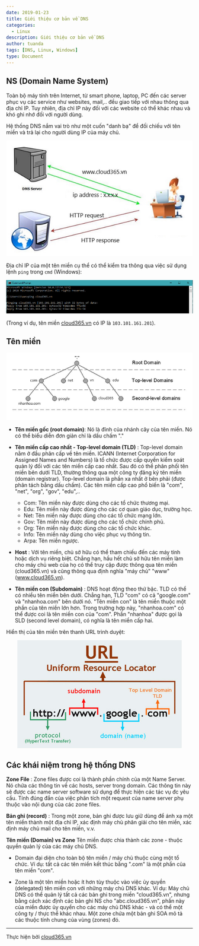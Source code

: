 ```yaml
---
date: 2019-01-23
title: Giới thiệu cơ bản về DNS
categories:
  - Linux
description: Giới thiệu cơ bản về DNS
author: tuanda
tags: [DNS, Linux, Windows]
type: Document
---
```


## NS (Domain Name System)

Toàn bộ máy tính trên Internet, từ smart phone, laptop, PC đến các server phục vụ các service như websites, mail,.. đều giao tiếp với nhau thông qua địa chỉ IP. Tuy nhiên, địa chỉ IP này đối với các website có thể khác nhau và khó ghi nhớ đối với người dùng.

Hệ thống DNS nắm vai trò như một cuốn "danh bạ" để đối chiếu với tên miền và trả lại cho người dùng IP của máy chủ.

<span style="display:block;text-align:center">![](/images/img-dns/dns_4.jpg)</span>

Địa chỉ IP của một tên miền cụ thể có thể kiểm tra thông qua việc sử dụng lệnh `ping` trong `cmd` (Windows):

<span style="display:block;text-align:center">![](/images/img-dns/dns_2.png)</span>


(Trong ví dụ, tên miền <a href="https://cloud365.vn" target="_blank">cloud365.vn</a> có IP là `103.101.161.201`). 

## Tên miền

<span style="display:block;text-align:center">![](/images/img-dns/dns_3.jpg)</span>

- **Tên miền gốc (root domain)**: 
Nó là đỉnh của nhánh cây của tên miền. Nó có thể biểu diễn đơn giản chỉ là dấu chấm "."

- **Tên miền cấp cao nhất - Top-level domain (TLD)** : 
Top-level domain nằm ở đầu phân cấp về tên miền. ICANN (Internet Corporation for Assigned Names and Numbers) là tổ chức được cấp quyền kiểm soát quản lý đối với các tên miền cấp cao nhất. Sau đó có thể phân phối tên miền bên dưới TLD, thường thông qua một công ty đăng ký tên miền (domain registrar).
Top-level domain là phần xa nhất ở bên phải (được phân tách bằng dấu chấm). Các tên miền cấp cao phổ biến là "com", "net", "org", "gov", "edu",..
    - Com: Tên miền này được dùng cho các tổ chức thương mại.
    - Edu: Tên miền này được dùng cho các cơ quan giáo dục, trường học.
    - Net: Tên miền này được dùng cho các tổ chức mạng lớn.
    - Gov: Tên miền này được dùng cho các tổ chức chính phủ.
    - Org: Tên miền này được dùng cho các tổ chức khác.
    - Info: Tên miền này dùng cho việc phục vụ thông tin.
    - Arpa: Tên miền ngược.

- **Host** : 
Với tên miền, chủ sở hữu có thể tham chiếu đến các máy tính hoặc dịch vụ riêng biệt. Chẳng hạn, hầu hết chủ sở hữu tên miền làm cho máy chủ web của họ có thể truy cập được thông qua tên miền (cloud365.vn) và cũng thông qua định nghĩa "máy chủ" "www" (www.cloud365.vn).

- **Tên miền con (Subdomain)** : 
DNS hoạt động theo thứ bậc. TLD có thể có nhiều tên miền bên dưới. Chẳng hạn, TLD "com" có cả "google.com" và "nhanhoa.com" bên dưới nó. "Tên miền con" là tên miền thuộc một phần của tên miền lớn hơn. Trong trường hợp này, "nhanhoa.com" có thể được coi là tên miền con của "com". Phần "nhanhoa" được gọi là SLD (second level domain), có nghĩa là tên miền cấp hai.

Hiển thị của tên miền trên thanh URL trình duyệt:

<span style="display:block;text-align:center">![](/images/img-dns/dns_2.jpg)</span>

## Các khái niệm trong hệ thống DNS

**Zone File** : 
Zone files được coi là thành phần chính của một Name Server. Nó chứa các thông tin về các hosts, server trong domain. Các thông tin này sẽ được các name server software sử dụng để thực hiện các tác vụ đc yêu cầu. Tính đúng đắn của việc phân tích một request của name server phụ thuộc vào nội dung của các zone files.

**Bản ghi (record)** :
Trong một zone, bản ghi được lưu giữ dùng để ánh xạ một tên miền thành một địa chỉ IP, xác định máy chủ phân giải cho tên miền, xác định máy chủ mail cho tên miền, v.v.

**Tên miền (Domain) vs Zone**
Tên miền được chia thành các zone - thuộc quyền quản lý của các máy chủ DNS.

- Domain đại diện cho toàn bộ tên miền / máy chủ thuộc cùng một tổ chức.
Ví dụ: tất cả các tên miền kết thúc bằng ".com" là một phần của tên miền "com".

- Zone là một tên miền hoặc ít hơn tùy thuộc vào việc ủy quyền (delegated) tên miền con với những máy chủ DNS khác.
Ví dụ: Máy chủ DNS có thể quản lý tất cả các bản ghi trong miền "cloud365.vn", nhưng bằng cách xác định các bản ghi NS cho "abc.cloud365.vn", phần này của miền được ủy quyền cho các máy chủ DNS khác - và có thể một công ty / thực thể khác nhau.
Một zone chứa một bản ghi SOA mô tả các thuộc tính chung của vùng (zones) đó.



---
Thực hiện bởi <a href="https://cloud365.vn/" target="_blank">cloud365.vn</a>




